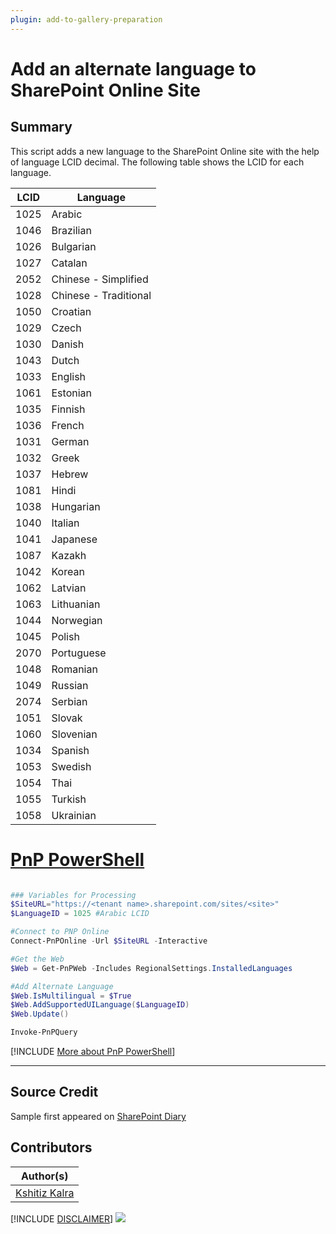 ```yaml
---
plugin: add-to-gallery-preparation
---
```


# Add an alternate language to SharePoint Online Site

## Summary

This script adds a new language to the SharePoint Online site with the help of language LCID decimal. 
The following table shows the LCID for each language.

| LCID | Language                 |
|------|-------------------------|
| 1025 | Arabic                  |
| 1046 | Brazilian               |
| 1026 | Bulgarian               |
| 1027 | Catalan                 |
| 2052 | Chinese - Simplified    |
| 1028 | Chinese - Traditional   |
| 1050 | Croatian                |
| 1029 | Czech                   |
| 1030 | Danish                  |
| 1043 | Dutch                   |
| 1033 | English                 |
| 1061 | Estonian                |
| 1035 | Finnish                 |
| 1036 | French                  |
| 1031 | German                  |
| 1032 | Greek                   |
| 1037 | Hebrew                  |
| 1081 | Hindi                   |
| 1038 | Hungarian               |
| 1040 | Italian                 |
| 1041 | Japanese                |
| 1087 | Kazakh                  |
| 1042 | Korean                  |
| 1062 | Latvian                 |
| 1063 | Lithuanian              |
| 1044 | Norwegian               |
| 1045 | Polish                  |
| 2070 | Portuguese              |
| 1048 | Romanian                |
| 1049 | Russian                 |
| 2074 | Serbian                 |
| 1051 | Slovak                  |
| 1060 | Slovenian               |
| 1034 | Spanish                 |
| 1053 | Swedish                 |
| 1054 | Thai                    |
| 1055 | Turkish                 |
| 1058 | Ukrainian               |


# [PnP PowerShell](#tab/pnpps)

```powershell

### Variables for Processing
$SiteURL="https://<tenant name>.sharepoint.com/sites/<site>"
$LanguageID = 1025 #Arabic LCID

#Connect to PNP Online
Connect-PnPOnline -Url $SiteURL -Interactive

#Get the Web
$Web = Get-PnPWeb -Includes RegionalSettings.InstalledLanguages

#Add Alternate Language
$Web.IsMultilingual = $True
$Web.AddSupportedUILanguage($LanguageID)
$Web.Update()

Invoke-PnPQuery

```
[!INCLUDE [More about PnP PowerShell](../../docfx/includes/MORE-PNPPS.md)]


***


## Source Credit

Sample first appeared on [SharePoint Diary](https://www.sharepointdiary.com/2019/11/sharepoint-online-change-site-language-using-powershell.html)

## Contributors

| Author(s) |
|-----------|
| [Kshitiz Kalra](https://www.linkedin.com/in/kshitiz-kalra-b3107b164/) |


[!INCLUDE [DISCLAIMER](../../docfx/includes/DISCLAIMER.md)]
<img src="https://m365-visitor-stats.azurewebsites.net/script-samples/scripts/template-script-submission" aria-hidden="true" />
